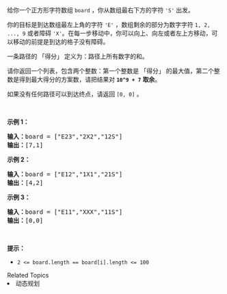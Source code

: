 <p>给你一个正方形字符数组&nbsp;<code>board</code>&nbsp;，你从数组最右下方的字符&nbsp;<code>&#39;S&#39;</code>&nbsp;出发。</p>

<p>你的目标是到达数组最左上角的字符&nbsp;<code>&#39;E&#39;</code> ，数组剩余的部分为数字字符&nbsp;<code>1, 2, ..., 9</code>&nbsp;或者障碍 <code>&#39;X&#39;</code>。在每一步移动中，你可以向上、向左或者左上方移动，可以移动的前提是到达的格子没有障碍。</p>

<p>一条路径的 「得分」 定义为：路径上所有数字的和。</p>

<p>请你返回一个列表，包含两个整数：第一个整数是 「得分」 的最大值，第二个整数是得到最大得分的方案数，请把结果对&nbsp;<strong><code>10^9 + 7</code></strong> <strong>取余</strong>。</p>

<p>如果没有任何路径可以到达终点，请返回&nbsp;<code>[0, 0]</code> 。</p>

<p>&nbsp;</p>

<p><strong>示例 1：</strong></p>

<pre>
<strong>输入：</strong>board = [&quot;E23&quot;,&quot;2X2&quot;,&quot;12S&quot;]
<strong>输出：</strong>[7,1]
</pre>

<p><strong>示例 2：</strong></p>

<pre>
<strong>输入：</strong>board = [&quot;E12&quot;,&quot;1X1&quot;,&quot;21S&quot;]
<strong>输出：</strong>[4,2]
</pre>

<p><strong>示例 3：</strong></p>

<pre>
<strong>输入：</strong>board = [&quot;E11&quot;,&quot;XXX&quot;,&quot;11S&quot;]
<strong>输出：</strong>[0,0]
</pre>

<p>&nbsp;</p>

<p><strong>提示：</strong></p>

<ul>
	<li><code>2 &lt;= board.length == board[i].length &lt;= 100</code></li>
</ul>
<div><div>Related Topics</div><div><li>动态规划</li></div></div>